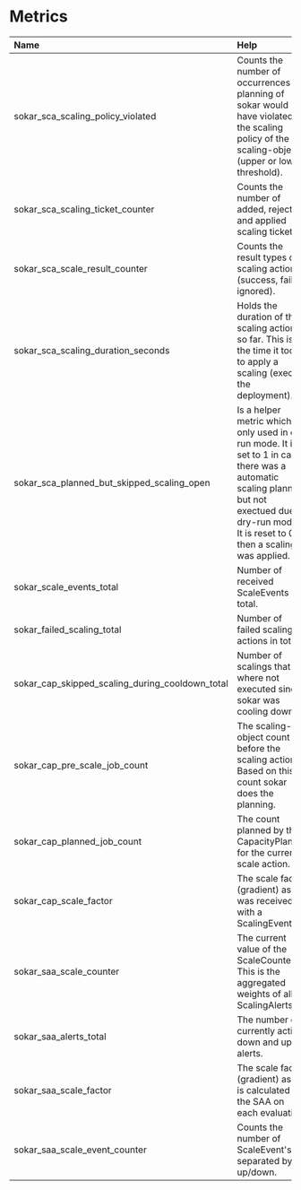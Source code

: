 # Metrics

| Name                                            | Help                                                                                                                                                                                                      | Type             |
| :---------------------------------------------- | :-------------------------------------------------------------------------------------------------------------------------------------------------------------------------------------------------------- | :--------------- |
| sokar_sca_scaling_policy_violated               | Counts the number of occurrences the planning of sokar would have violated the scaling policy of the scaling-object (upper or lower threshold).                                                           | Labelled Counter |
| sokar_sca_scaling_ticket_counter                | Counts the number of added, rejected and applied scaling tickets.                                                                                                                                         | Labelled Counter |
| sokar_sca_scale_result_counter                  | Counts the result types of a scaling action (success, failed, ignored).                                                                                                                                   | Labelled Counter |
| sokar_sca_scaling_duration_seconds              | Holds the duration of the scaling actions so far. This is the time it took to apply a scaling (execute the deployment).                                                                                   | Histogram        |
| sokar_sca_planned_but_skipped_scaling_open      | Is a helper metric which is only used in dry run mode. It is set to 1 in case there was a automatic scaling planned but not exectued due to dry-run mode. It is reset to 0 if then a scaling was applied. | Labelled Gauge   |
| sokar_scale_events_total                        | Number of received ScaleEvents in total.                                                                                                                                                                  | Counter          |
| sokar_failed_scaling_total                      | Number of failed scaling actions in total.                                                                                                                                                                | Counter          |
| sokar_cap_skipped_scaling_during_cooldown_total | Number of scalings that where not executed since sokar was cooling down.                                                                                                                                  | Counter          |
| sokar_cap_pre_scale_job_count                   | The scaling-object count before the scaling action. Based on this count sokar does the planning.                                                                                                          | Gauge            |
| sokar_cap_planned_job_count                     | The count planned by the CapacityPlanner for the current scale action.                                                                                                                                    | Gauge            |
| sokar_cap_scale_factor                          | The scale factor (gradient) as it was received with a ScalingEvent.                                                                                                                                       | Gauge            |
| sokar_saa_scale_counter                         | The current value of the ScaleCounter. This is the aggregated weights of all ScalingAlerts.                                                                                                               | Gauge            |
| sokar_saa_alerts_total                          | The number of currently active down and up alerts.                                                                                                                                                        | Labelled Gauge   |
| sokar_saa_scale_factor                          | The scale factor (gradient) as it is calculated by the SAA on each evaluation.                                                                                                                            | Gauge            |
| sokar_saa_scale_event_counter                   | Counts the number of ScaleEvent's separated by up/down.                                                                                                                                                   | Labelled Counter |
